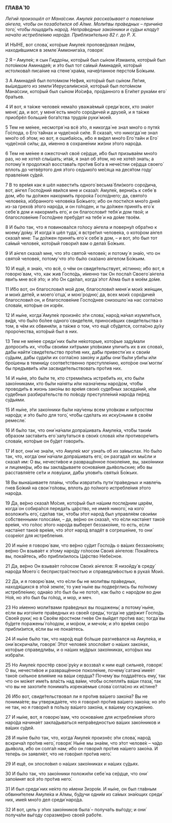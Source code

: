 ### ГЛАВА́ 10

_Ле́гий произошёл от Мана́ссии. Амуле́к расска́зывает о повеле́нии а́нгела, что́бы он позабо́тился об А́лме. Моли́твы пра́ведных – причи́на того́, что́бы пощади́ть наро́д. Непра́ведные зако́нники и су́дьи кладу́т нача́ло истребле́нию наро́да. Приблизи́тельно 82 г. до Р. Х._

И НЫ́НЕ, вот слова́, кото́рые Амуле́к пропове́довал лю́дям, находи́вшимся в земле́ Аммонига́ха, говоря́:

2 Я – Амуле́к; я сын Гиддо́ны, кото́рый был сы́ном Измаила, кото́рый был пото́мком Аминаде́я; и э́то был тот са́мый Аминаде́й, кото́рый истолкова́л писа́ние на стене́ хра́ма, наче́ртанное персто́м Бо́жьим.

3 А Аминаде́й был пото́мком Не́фия, кото́рый был сы́ном Ле́гия, вы́шедшего из земли́ Иерусали́мской, кото́рый был пото́мком Мана́ссии, кото́рый был сы́ном Ио́сифа, про́данного в Еги́пет рука́ми его́ бра́тьев.

4 И вот, я та́кже челове́к нема́ло уважа́емый среди́ всех, кто зна́ют меня́; да, и вот, у меня́ есть мно́го соро́дичей и друзе́й, и я та́кже приобрёл больши́е бога́тства трудо́м руки́ мое́й.

5 Тем не ме́нее, несмотря́ на всё э́то, я никогда́ не знал мно́го о путя́х Го́спода, о Его́ та́йнах и чуде́сной си́ле. Я сказа́л, что никогда́ не знал мно́го об э́том; но вот, я ошиба́юсь, и́бо я ви́дел мно́го Его́ тайн и Его́ чуде́сной си́лы; да, и́менно в сохране́нии жи́зни э́того наро́да.

6 Тем не ме́нее я ожесточи́л своё се́рдце, и́бо был призыва́ем мно́го раз, но не хоте́л слы́шать; ита́к, я знал об э́том, но не хоте́л знать; а потому́ я продолжа́л восстава́ть про́тив Бо́га в нече́стии се́рдца своего́ вплоть до четвёртого дня э́того седьмо́го ме́сяца на деся́том году́ правле́ния су́дей.

7 В то вре́мя как я шёл навести́ть одного́ весьма́ бли́зкого соро́дича, вот, а́нгел Госпо́дний яви́лся мне и сказа́л: Амуле́к, верни́сь к себе́ в дом, и́бо ты до́лжен накорми́ть проро́ка Госпо́днего; да, свято́го челове́ка, и́збранного челове́ка Бо́жьего; и́бо он пости́лся мно́го дней из-за грехо́в э́того наро́да, и он го́лоден, и ты до́лжен приня́ть его́ к себе́ в дом и накорми́ть его́, и он благослови́т тебя́ и дом твой; и благослове́ние Госпо́днее пребу́дет на тебе́ и на до́ме твоём.

8 И бы́ло так, что я повинова́лся го́лосу а́нгела и поверну́л обра́тно к моему́ до́му. И когда́ я шёл туда́, я встре́тил челове́ка, о кото́ром а́нгел сказа́л мне: Ты до́лжен приня́ть его́ к себе́ в дом, – и вот, э́то был тот са́мый челове́к, кото́рый говори́л вам о дела́х Бо́жьих.

9 И а́нгел сказа́л мне, что э́то свято́й челове́к; и потому́ я зна́ю, что он свято́й челове́к, потому́ что э́то бы́ло ска́зано а́нгелом Бо́жьим.

10 И ещё, я зна́ю, что всё, о чём он свиде́тельствует, и́стинно; и́бо вот, я говорю́ вам, что, как жив Госпо́дь, и́менно так Он посла́л Своего́ а́нгела яви́ть мне всё э́то; и э́то Он сде́лал, когда́ э́тот А́лма был в моём до́ме.

11 И́бо вот, он благослови́л мой дом, благослови́л меня́ и мои́х же́нщин, и мои́х дете́й, и моего́ отца́, и мою́ родню́; да, всех мои́х соро́дичей благослови́л он, и благослове́ние Госпо́днее снизошло́ на нас согла́сно слова́м, кото́рые он изрёк.

12 И ны́не, когда́ Амуле́к произнёс э́ти слова́, наро́д на́чал изумля́ться, ви́дя, что бы́ло бо́лее одного́ свиде́теля, приноси́вших свиде́тельства о том, в чём их обвиня́ли, а та́кже о том, что ещё сбу́дется, согла́сно ду́ху проро́чества, кото́рый был в них.

13 Тем не ме́нее среди́ них бы́ли не́которые, кото́рые заду́мали допроси́ть их, что́бы свои́ми хи́трыми уло́вками уличи́ть их в их слова́х, да́бы найти́ свиде́тельство про́тив них, да́бы привести́ их к свои́м су́дьям, да́бы суди́ли их согла́сно зако́ну и да́бы они́ бы́ли уби́ты и́ли бро́шены в темни́цу соотве́тственно преступле́нию, кото́рое они́ могли́ бы предъяви́ть и́ли засвиде́тельствовать про́тив них.

14 И ны́не, э́то бы́ли те, кто стреми́лись истреби́ть их, кто бы́ли зако́нниками, кто бы́ли на́няты и́ли назна́чены наро́дом, что́бы проводи́ть в жизнь зако́ны во вре́мя свои́х суде́бных заседа́ний, и́ли суде́бных разбира́тельств по по́воду преступле́ний наро́да пе́ред су́дьями.

15 И ны́не, э́ти зако́нники бы́ли нау́чены всем уло́вкам и хи́тростям наро́да; и э́то бы́ло для того́, что́бы сде́лать их иску́сными в своём ремесле́.

16 И бы́ло так, что они́ на́чали допра́шивать Амуле́ка, что́бы таки́м о́бразом заста́вить его́ запу́таться в свои́х слова́х и́ли противоре́чить слова́м, кото́рые он бу́дет говори́ть.

17 И вот, они́ не зна́ли, что Амуле́к мог узна́ть об их за́мыслах. Но бы́ло так, что, когда́ они́ на́чали допра́шивать его́, он разгада́л их мы́сли и сказа́л им: О вы, нечести́вое и развращённое поколе́ние, вы, зако́нники и лицеме́ры, и́бо вы закла́дываете основа́ния дья́вольские; и́бо вы расставля́ете се́ти и лову́шки, да́бы улови́ть святы́х Бо́жьих.

18 Вы вына́шиваете пла́ны, что́бы изврати́ть пути́ пра́ведных и навле́чь гнев Бо́жий на свои́ го́ловы, вплоть до по́лного истребле́ния э́того наро́да.

19 Да, ве́рно сказа́л Мо́сия, кото́рый был на́шим после́дним царём, когда́ он собира́лся переда́ть ца́рство, не име́я никого́, на кого́ возложи́ть его́, сде́лав так, что́бы э́тот наро́д был управля́ем свои́ми со́бственными голоса́ми, – да, ве́рно он сказа́л, что е́сли наста́нет тако́е вре́мя, что го́лос э́того наро́да вы́берет беззако́ние, то есть, е́сли наста́нет тако́е вре́мя, что э́тот наро́д впадёт в согреше́ние, то они́ созре́ют для истребле́ния.

20 И ны́не я говорю́ вам, что ве́рно су́дит Госпо́дь о ва́ших беззако́ниях; ве́рно Он взыва́ет к э́тому наро́ду го́лосом Свои́х а́нгелов: Пока́йтесь вы, пока́йтесь, и́бо прибли́зилось Ца́рство Небе́сное.

21 Да, ве́рно Он взыва́ет го́лосом Свои́х а́нгелов: Я низойду́ в среду́ наро́да Моего́ с беспристра́стностью и справедли́востью в рука́х Мои́х.

22 Да, и я говорю́ вам, что е́сли бы не моли́твы пра́ведных, находя́щихся в э́той земле́, то уже́ ны́не вы подве́рглись бы по́лному истребле́нию; одна́ко э́то был бы не пото́п, как бы́ло с наро́дом во дни Но́я, но э́то был бы го́лод, и мор, и меч.

23 Но и́менно моли́твами пра́ведных вы пощажены́; а потому́ ны́не, е́сли вы изго́ните пра́ведных из свое́й среды́, тогда́ не уде́ржит Госпо́дь Свое́й руки́; но в Своём я́ростном гне́ве Он вы́йдет про́тив вас; тогда́ вы бу́дете поражены́ го́лодом, и мо́ром, и мечо́м; и э́то вре́мя ско́ро прибли́зится, е́сли вы не пока́етесь.

24 И ны́не бы́ло так, что наро́д ещё бо́льше разгне́вался на Амуле́ка, и они́ вскрича́ли, говоря́: Э́тот челове́к злосло́вит о на́ших зако́нах, кото́рые справедли́вы, и о на́ших му́дрых зако́нниках, кото́рых мы избра́ли.

25 Но Амуле́к простёр свою́ ру́ку и воззва́л к ним ещё сильне́е, говоря́: О вы, нечести́вое и развращённое поколе́ние, почему́ сатана́ име́ет тако́е си́льное влия́ние на ва́ши сердца́? Почему́ вы поддаётесь ему́, так что он мо́жет име́ть вла́сть над ва́ми, что́бы ослепля́ть ва́ши глаза́, так что вы не захоти́те понима́ть изрека́емые слова́ согла́сно их и́стине?

26 И́бо вот, свиде́тельствовал ли я про́тив ва́шего зако́на? Вы не понима́ете; вы утвержда́ете, что я говори́л про́тив ва́шего зако́на; но э́то не так, но я говори́л в по́льзу ва́шего зако́на, к ва́шему осужде́нию.

27 И ны́не, вот, я говорю́ вам, что основа́ние для истребле́ния э́того наро́да начина́ет закла́дываться непра́ведностью ва́ших зако́нников и ва́ших су́дей.

28 И ны́не бы́ло так, что, когда́ Амуле́к произнёс э́ти слова́, наро́д вскрича́л про́тив него́, говоря́: Ны́не мы зна́ем, что э́тот челове́к – ча́до дья́вола, и́бо он солга́л нам; и́бо он говори́л про́тив на́шего зако́на. И тепе́рь он заявля́ет, что не гово́рил про́тив него́.

29 И ещё, он злосло́вил о на́ших зако́нниках и на́ших су́дьях.

30 И бы́ло так, что зако́нники положи́ли себе́ на се́рдце, что они́ запо́мнят всё э́то про́тив него́.

31 И был среди́ них не́кто по и́мени Зизро́м. И ны́не, он был гла́вным обвини́телем Амуле́ка и А́лмы, бу́дучи одни́м из са́мых зна́ющих среди́ них, име́я мно́го дел среди́ наро́да.

32 И вот, цель у э́тих зако́нников была́ – получа́ть вы́году; и они́ получа́ли вы́году соразме́рно свое́й рабо́те.
